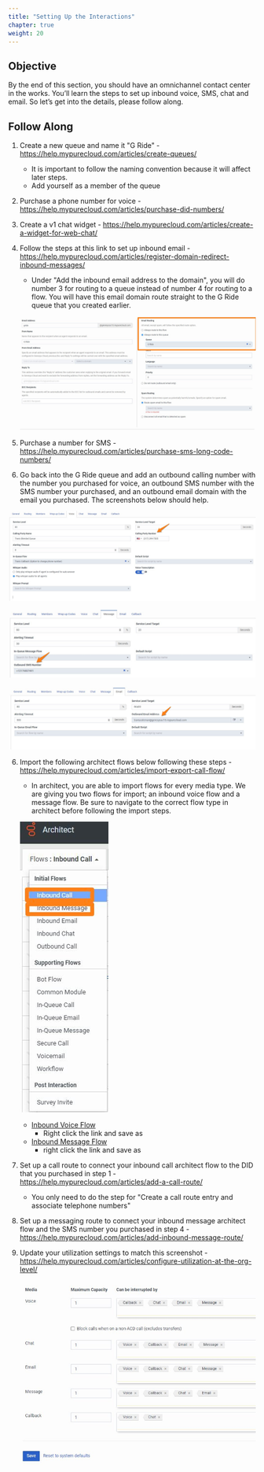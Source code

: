```yaml
---
title: "Setting Up the Interactions"
chapter: true
weight: 20
---
```


## Objective

By the end of this section, you should have an omnichannel contact center in the works. You’ll learn the steps to set up inbound voice, SMS, chat and email. So let’s get into the details, please follow along.

## Follow Along

 1. Create a new queue and name it "G Ride" - https://help.mypurecloud.com/articles/create-queues/
    - It is important to follow the naming convention because it will affect later steps.
    - Add yourself as a member of the queue

 2. Purchase a phone number for voice - https://help.mypurecloud.com/articles/purchase-did-numbers/
 2. Create a v1 chat widget - https://help.mypurecloud.com/articles/create-a-widget-for-web-chat/ 
 3. Follow the steps at this link to set up inbound email - https://help.mypurecloud.com/articles/register-domain-redirect-inbound-messages/  
    - Under "Add the inbound email address to the domain", you will do number 3 for routing to a queue instead of number 4 for routing to a flow. You will have this email domain route straight to the G Ride queue that you created earlier.
    
    ![Email Domain Set Up](/images/EmailSetUp.jpg)

 4. Purchase a number for SMS - https://help.mypurecloud.com/articles/purchase-sms-long-code-numbers/ 
 5. Go back into the G Ride queue and add an outbound calling number with the number you purchased for voice, an outbound SMS number with the SMS number your purchased, and an outbound email domain with the email you purchased. The screenshots below should help.

 ![Queue Set Calling Party Number](/images/QueueSetCallingParty.jpg)

![Queue Set Outbound SMS Number](/images/QueueSetSMSOutboundNumber.jpg)

![Queue Set Outbound Email Domain](/images/SetOutboundEmail.jpg)

6. Import the following architect flows below following these steps - https://help.mypurecloud.com/articles/import-export-call-flow/
    - In architect, you are able to import flows for every media type. We are giving you two flows for import; an inbound voice flow and a message flow. Be sure to navigate to the correct flow type in architect before following the import steps.

   ![Import both inbound call and inbound message](/images/Architect_Screen_shot.jpg)

   -  [Inbound Voice Flow](../../imports/GRide100InboundVoice_v1-0.i3InboundFlow)
        - Right click the link and save as
    - [Inbound Message Flow](../../imports/GRide100MessageFlow_v1-0.i3InboundMessage)
        - right click the link and save as
 7. Set up a call route to connect your inbound call architect flow to the DID that you purchased in step 1 - https://help.mypurecloud.com/articles/add-a-call-route/
    - You only need to do the step for "Create a call route entry and associate telephone numbers"
8. Set up a messaging route to connect your inbound message architect flow and the SMS number you purchased in step 4 - https://help.mypurecloud.com/articles/add-inbound-message-route/
9. Update your utilization settings to match this screenshot - https://help.mypurecloud.com/articles/configure-utilization-at-the-org-level/ 

    ![Utilization Settings](/images/Utilization.jpg)
    